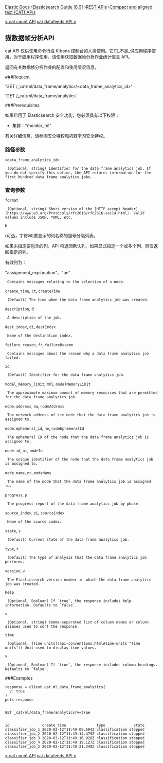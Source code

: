 

[Elastic Docs](/guide/) ›[Elasticsearch Guide [8.9]](index.md) ›[REST
APIs](rest-apis.md) ›[Compact and aligned text (CAT) APIs](cat.md)

[« cat count API](cat-count.md) [cat datafeeds API »](cat-datafeeds.md)

## 猫数据帧分析API

cat API 仅供使用命令行或 Kibana 控制台的人类使用。它们_不是_供应用程序使用。对于应用程序使用，请使用获取数据帧分析作业统计信息 API。

返回有关数据帧分析作业的配置和使用情况信息。

###Request

'GET /_cat/ml/data_frame/analytics/<data_frame_analytics_id>'

'GET /_cat/ml/data_frame/analytics'

###Prerequisites

如果启用了 Elasticsearch 安全功能，您必须具有以下权限：

* 集群："monitor_ml"

有关详细信息，请参阅安全特权和机器学习安全特权。

### 路径参数

`<data_frame_analytics_id>`

     (Optional, string) Identifier for the data frame analytics job. If you do not specify this option, the API returns information for the first hundred data frame analytics jobs. 

### 查询参数

`format`

     (Optional, string) Short version of the [HTTP accept header](https://www.w3.org/Protocols/rfc2616/rfc2616-sec14.html). Valid values include JSON, YAML, etc. 
`h`

    

(可选，字符串)要显示的列名称的逗号分隔列表。

如果未指定要包含的列，API 将返回默认列。如果显式指定一个或多个列，则仅返回指定的列。

有效列为：

"assignment_explanation"、"ae"

     Contains messages relating to the selection of a node. 
`create_time`, `ct`, `createTime`

     (Default) The time when the data frame analytics job was created. 
`description`, `d`

     A description of the job. 
`dest_index`, `di`, `destIndex`

     Name of the destination index. 
`failure_reason`, `fr`, `failureReason`

     Contains messages about the reason why a data frame analytics job failed. 
`id`

     (Default) Identifier for the data frame analytics job. 
`model_memory_limit`, `mml`, `modelMemoryLimit`

     The approximate maximum amount of memory resources that are permitted for the data frame analytics job. 
`node.address`, `na`, `nodeAddress`

     The network address of the node that the data frame analytics job is assigned to. 
`node.ephemeral_id`, `ne`, `nodeEphemeralId`

     The ephemeral ID of the node that the data frame analytics job is assigned to. 
`node.id`, `ni`, `nodeId`

     The unique identifier of the node that the data frame analytics job is assigned to. 
`node.name`, `nn`, `nodeName`

     The name of the node that the data frame analytics job is assigned to. 
`progress`, `p`

     The progress report of the data frame analytics job by phase. 
`source_index`, `si`, `sourceIndex`

     Name of the source index. 
`state`, `s`

     (Default) Current state of the data frame analytics job. 
`type`, `t`

     (Default) The type of analysis that the data frame analytics job performs. 
`version`, `v`

     The Elasticsearch version number in which the data frame analytics job was created. 

`help`

     (Optional, Boolean) If `true`, the response includes help information. Defaults to `false`. 
`s`

     (Optional, string) Comma-separated list of column names or column aliases used to sort the response. 
`time`

     (Optional, [time units](api-conventions.html#time-units "Time units")) Unit used to display time values. 
`v`

     (Optional, Boolean) If `true`, the response includes column headings. Defaults to `false`. 

###Examples

    
    
    response = client.cat.ml_data_frame_analytics(
      v: true
    )
    puts response
    
    
    GET _cat/ml/data_frame/analytics?v=true
    
    
    id               create_time              type             state
    classifier_job_1 2020-02-12T11:49:09.594Z classification stopped
    classifier_job_2 2020-02-12T11:49:14.479Z classification stopped
    classifier_job_3 2020-02-12T11:49:16.928Z classification stopped
    classifier_job_4 2020-02-12T11:49:19.127Z classification stopped
    classifier_job_5 2020-02-12T11:49:21.349Z classification stopped

[« cat count API](cat-count.md) [cat datafeeds API »](cat-datafeeds.md)
